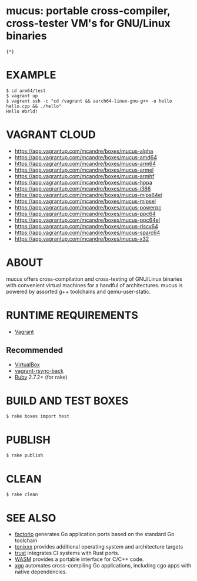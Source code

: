 # mucus: portable cross-compiler, cross-tester VM's for GNU/Linux binaries

```text
{*}
```

# EXAMPLE

```console
$ cd arm64/test
$ vagrant up
$ vagrant ssh -c "cd /vagrant && aarch64-linux-gnu-g++ -o hello hello.cpp && ./hello"
Hello World!
```

# VAGRANT CLOUD

* https://app.vagrantup.com/mcandre/boxes/mucus-alpha
* https://app.vagrantup.com/mcandre/boxes/mucus-amd64
* https://app.vagrantup.com/mcandre/boxes/mucus-arm64
* https://app.vagrantup.com/mcandre/boxes/mucus-armel
* https://app.vagrantup.com/mcandre/boxes/mucus-armhf
* https://app.vagrantup.com/mcandre/boxes/mucus-hppa
* https://app.vagrantup.com/mcandre/boxes/mucus-i386
* https://app.vagrantup.com/mcandre/boxes/mucus-mips64el
* https://app.vagrantup.com/mcandre/boxes/mucus-mipsel
* https://app.vagrantup.com/mcandre/boxes/mucus-powerpc
* https://app.vagrantup.com/mcandre/boxes/mucus-ppc64
* https://app.vagrantup.com/mcandre/boxes/mucus-ppc64el
* https://app.vagrantup.com/mcandre/boxes/mucus-riscv64
* https://app.vagrantup.com/mcandre/boxes/mucus-sparc64
* https://app.vagrantup.com/mcandre/boxes/mucus-x32

# ABOUT

mucus offers cross-compilation and cross-testing of GNU/Linux binaries with convenient virtual machines for a handful of architectures. mucus is powered by assorted g++ toolchains and qemu-user-static.

# RUNTIME REQUIREMENTS

* [Vagrant](https://www.vagrantup.com)

## Recommended

* [VirtualBox](https://www.virtualbox.org/)
* [vagrant-rsync-back](https://github.com/smerrill/vagrant-rsync-back)
* [Ruby](https://www.ruby-lang.org/en/) 2.7.2+ (for rake)

# BUILD AND TEST BOXES

```console
$ rake boxes import test
```

# PUBLISH

```console
$ rake publish
```

# CLEAN

```console
$ rake clean
```

# SEE ALSO

* [factorio](https://github.com/mcandre/factorio) generates Go application ports based on the standard Go toolchain
* [tonixxx](https://github.com/mcandre/tonixxx) provides additional operating system and architecture targets
* [trust](https://github.com/japaric/trust) integrates CI systems with Rust ports.
* [WASM](https://webassembly.org/) provides a portable interface for C/C++ code.
* [xgo](https://github.com/karalabe/xgo) automates cross-compiling Go applications, including cgo apps with native dependencies.
